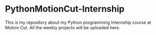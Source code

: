 # PythonMotionCut-Internship
This is my repository about my Python programming Internship course at Motion Cut. All the weekly projects will be uploaded here.
